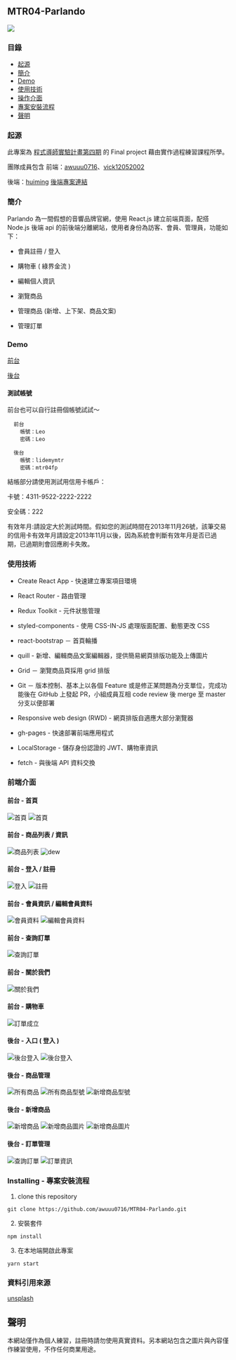 ## MTR04-Parlando
![](https://i.imgur.com/jqlYdUm.png)

### 目錄
- [起源](#起源)
- [簡介](#簡介)
- [Demo](#Demo)
- [使用技術](#使用技術)
- [操作介面](#操作介面)
- [專案安裝流程](#專案安裝流程)
- [聲明](#聲明)

### 起源
此專案為 [程式導師實驗計畫第四期](https://github.com/Lidemy/mentor-program-4th) 的 Final project 藉由實作過程練習課程所學。

團隊成員包含
前端：[awuuu0716](https://github.com/awuuu0716)、[vick12052002](https://github.com/vick12052002)

後端：[huiming](https://github.com/hero19931012) 
[後端專案連結](https://github.com/hero19931012/mtr04-express-parlando.git)

### 簡介
Parlando 為一間假想的音響品牌官網，使用 React.js 建立前端頁面，配搭 Node.js 後端 api 的前後端分離網站，使用者身份為訪客、會員、管理員，功能如下：

* 會員註冊 / 登入 

* 購物車 ( 綠界金流 )

* 編輯個人資訊

* 瀏覽商品

* 管理商品 (新增、上下架、商品文案)

* 管理訂單 

### Demo

[前台](https://www.parlando.tw/)

[後台](https://www.parlando.tw/#/backStage/adminLogin)

#### 測試帳號

前台也可以自行註冊個帳號試試～
```
  前台
    帳號：Leo
    密碼：Leo
  
  後台
    帳號：lidemymtr
    密碼：mtr04fp

```

結帳部分請使用測試用信用卡帳戶：

卡號：4311-9522-2222-2222

安全碼：222

有效年月:請設定大於測試時間。假如您的測試時間在2013年11月26號，該筆交易的信用卡有效年月請設定2013年11月以後，因為系統會判斷有效年月是否已過期，已過期則會回應刷卡失敗。

### 使用技術

* Create React App - 快速建立專案項目環境
  
* React Router - 路由管理

* Redux Toolkit - 元件狀態管理

* styled-components - 使用 CSS-IN-JS 處理版面配置、動態更改 CSS

* react-bootstrap － 首頁輪播

* quill - 新增、編輯商品文案編輯器，提供簡易網頁排版功能及上傳圖片

* Grid － 瀏覽商品頁採用 grid 排版

* Git － 版本控制、基本上以各個 Feature 或是修正某問題為分支單位，完成功能後在 GitHub 上發起 PR，小組成員互相 code review 後 merge 至 master 分支以便部署

* Responsive web design (RWD) - 網頁排版自適應大部分瀏覽器

* gh-pages - 快速部署前端應用程式 

* LocalStorage - 儲存身份認證的 JWT、購物車資訊

* fetch - 與後端 API 資料交換

### 前端介面

#### 前台 - 首頁
![首頁](https://imgur.com/bunFgaN.png)
![首頁](https://i.imgur.com/0aGoFHU.png)

#### 前台 - 商品列表 / 資訊 
![商品列表](https://i.imgur.com/BIHJnK2.gif)
![dew](https://i.imgur.com/Pym5DOH.gif)

#### 前台 - 登入 / 註冊
![登入](https://imgur.com/fnu2s8S.png)
![註冊](https://i.imgur.com/AeP5vlK.png)

#### 前台 - 會員資訊 / 編輯會員資料
![會員資料](https://i.imgur.com/fx0lD82.png)
![編輯會員資料](https://i.imgur.com/nkTWDDn.png)

#### 前台 - 查詢訂單 
![查詢訂單](https://i.imgur.com/3mC5c51.png)

#### 前台 - 關於我們
![關於我們](https://i.imgur.com/MqveSzz.png)

#### 前台 - 購物車 
![訂單成立](https://i.imgur.com/dleJJ12.png)

#### 後台 - 入口 ( 登入 )
![後台登入](https://i.imgur.com/bLzAdGr.png)
![後台登入](https://i.imgur.com/eL3tCci.png)

#### 後台 - 商品管理 
![所有商品](https://i.imgur.com/TiNEVOf.png)
![所有商品型號](https://i.imgur.com/kaoB0JX.png)
![新增商品型號](https://i.imgur.com/9eGz5kb.png)
#### 後台 - 新增商品
![新增商品](https://i.imgur.com/Tgs5mnm.png)
![新增商品圖片](https://i.imgur.com/fiXAd2O.png)
![新增商品圖片](https://i.imgur.com/E2gfuXJ.png)


#### 後台 - 訂單管理
![查詢訂單](https://i.imgur.com/705VPLD.png)
![訂單資訊](https://i.imgur.com/mljG0ST.png)

### Installing - 專案安裝流程

1. clone this repository
``` 
git clone https://github.com/awuuu0716/MTR04-Parlando.git
```

2. 安裝套件
```
npm install
```

3. 在本地端開啟此專案
```
yarn start
```

### 資料引用來源
[unsplash](https://unsplash.com/)

## 聲明
本網站僅作為個人練習，註冊時請勿使用真實資料。另本網站包含之圖片與內容僅作練習使用，不作任何商業用途。
